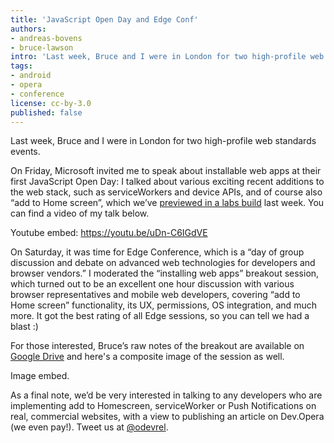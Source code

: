 ```yaml
---
title: 'JavaScript Open Day and Edge Conf'
authors:
- andreas-bovens
- bruce-lawson
intro: 'Last week, Bruce and I were in London for two high-profile web standards events, where we spoke about installable web apps and the exciting possibilities it brings.'
tags:
- android
- opera
- conference
license: cc-by-3.0
published: false
---
```


Last week, Bruce and I were in London for two high-profile web standards events.

On Friday, Microsoft invited me to speak about installable web apps at their first JavaScript Open Day: I talked about various exciting recent additions to the web stack, such as serviceWorkers and device APIs, and of course also “add to Home screen”, which we’ve [previewed in a labs build](https://dev.opera.com/blog/installable-web-apps/) last week. You can find a video of my talk below.

Youtube embed: https://youtu.be/uDn-C6IGdVE

On Saturday, it was time for Edge Conference, which is a “day of group discussion and debate on advanced web technologies for developers and browser vendors.” I moderated the “installing web apps” breakout session, which turned out to be an excellent one hour discussion with various browser representatives and mobile web developers, covering “add to Home screen” functionality, its UX, permissions, OS integration, and much more. It got the best rating of all Edge sessions, so you can tell we had a blast :)

For those interested, Bruce’s raw notes of the breakout are available on [Google Drive](https://docs.google.com/document/d/1i0E5FYU8jjme-vDb7jCgtDA4XmyCRK-0yszvFff8dOQ/edit#) and here's a composite image of the session as well.

Image embed.

As a final note, we’d be very interested in talking to any developers who are implementing add to Homescreen, serviceWorker or Push Notifications on real, commercial websites, with a view to publishing an article on Dev.Opera (we even pay!). Tweet us at [@odevrel](http://twitter.com/odevrel).


